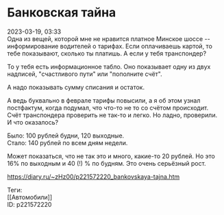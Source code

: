 Банковская тайна
=================

   
 2023-03-19, 03:33   
   Одна из вещей, которой мне не нравится платное Минское шоссе -- информирование водителей о тарифах. Если оплачиваешь картой, то тебе показывают, сколько ты платишь. А если у тебя транспондер?   
   
 То у тебя есть информационное табло. Оно показывает одну из двух надписей, "счастливого пути" или "пополните счёт".   
   
 А надо показывать сумму списания и остаток.   
   
 А ведь буквально в феврале тарифы повысили, а я об этом узнал постфактум, когда подумал, что что-то не то со счётом происходит. Счёт транспондера проверить не так-то и легко. Но ладно, проверили. И что оказалось?   
   
 Было: 100 рублей будни, 120 выходные.   
 Стало: 140 рублей по всем дням недели.   
   
 Может показаться, что не так это и много, какие-то 20 рублей. Но это 16% по выходным и 40 (!) % по будням. Это очень серьёзный рост.   
     
 <https://diary.ru/~zHz00/p221572220_bankovskaya-tajna.htm>   
   
 Теги:   
 [[Автомобили]]   
 ID: p221572220